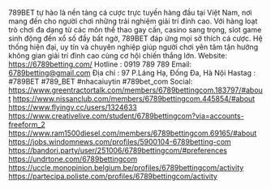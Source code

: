 789BET tự hào là nền tảng cá cược trực tuyến hàng đầu tại Việt Nam, nơi mang đến cho người chơi những trải nghiệm giải trí đỉnh cao. Với hàng loạt trò chơi đa dạng từ các môn thể thao gay cấn, casino sang trọng, slot game sinh động đến xổ số đầy bất ngờ, 789BET đáp ứng mọi sở thích cá cược. Hệ thống hiện đại, uy tín và chuyên nghiệp giúp người chơi yên tâm tận hưởng không gian giải trí đỉnh cao cùng cơ hội chiến thắng lớn.
Website: https://6789betting.com/
Hotline : 0919 789 789
Email: 6789betting@gmail.com
Địa chỉ : 97 P.Láng Hạ, Đống Đa, Hà Nội
Hastag : #789BET #789_BET #nhacaiuytin #789bet_com
Social:
https://www.greentractortalk.com/members/6789bettingcom.183797/#about
https://www.nissanclub.com/members/6789bettingcom.445854/#about
https://www.flyingv.cc/users/1324633
https://www.creativelive.com/student/6789bettingcom?via=accounts-freeform_2
https://www.ram1500diesel.com/members/6789bettingcom.69165/#about
https://jobs.windomnews.com/profiles/5900104-6789betting-com
https://bandori.party/user/251006/6789bettingcom/#preferences
https://undrtone.com/6789bettingcom
https://uccle.monopinion.belgium.be/profiles/6789bettingcom/activity
https://partecipa.poliste.com/profiles/6789bettingcom/activity

